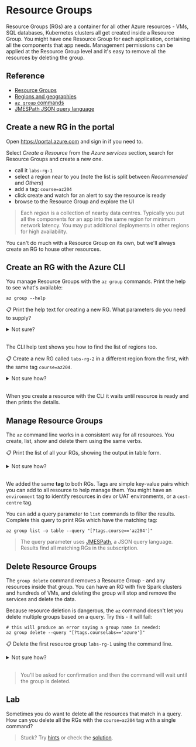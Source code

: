 # Resource Groups

Resource Groups (RGs) are a container for all other Azure resources - VMs, SQL databases, Kubernetes clusters all get created inside a Resource Group. You might have one Resource Group for each application, containing all the components that app needs. Management permissions can be applied at the Resource Group level and it's easy to remove all the resources by deleting the group.

## Reference

- [Resource Groups](https://docs.microsoft.com/en-gb/azure/azure-resource-manager/management/overview#resource-groups)
- [Regions and geographies](https://azure.microsoft.com/en-gb/global-infrastructure/geographies/#overview)
- [`az group` commands](https://docs.microsoft.com/en-us/cli/azure/group?view=azure-cli-latest)
- [JMESPath JSON query language](http://jmespath.org/)


## Create a new RG in the portal

Open https://portal.azure.com and sign in if you need to. 

Select _Create a Resource_ from the _Azure services_ section, search for Resource Groups and create a new one.

- call it `labs-rg-1`
- select a region near to you (note the list is split between _Recommended_ and _Others_)
- add a tag: `course=az204`
- click create and watch for an alert to say the resource is ready
- browse to the Resource Group and explore the UI

> Each _region_ is a collection of nearby data centres. Typically you put all the components for an app into the same region for minimum network latency. You may put additional deployments in other regions for high availability.

You can't do much with a Resource Group on its own, but we'll always create an RG to house other resources.

## Create an RG with the Azure CLI

You manage Resource Groups with the `az group` commands. Print the help to see what's available:

```
az group --help
```

📋 Print the help text for creating a new RG. What parameters do you need to supply?

<details>
  <summary>Not sure?</summary>

Help applies for groups of commands and individual commands:

```
az group create --help
```

The only required parameters are the group name and the location.

</details><br/>

The CLI help text shows you how to find the list of regions too. 

📋 Create a new RG called `labs-rg-2` in a different region from the first, with the same tag `course=az204`.

<details>
  <summary>Not sure how?</summary>

Find the list of regions (this command is in the `group create` help text):

```
az account list-locations -o table
```

Create a group, this example uses West US 2:

```
az group create -n labs-rg-2 -l westus2 --tags course=az204
```

</details><br/>

When you create a resource with the CLI it waits until resource is ready and then prints the details.

## Manage Resource Groups

The `az` command line works in a consistent way for all resources. You create, list, show and delete them using the same verbs.

📋 Print the list of all your RGs, showing the output in table form.

<details>
  <summary>Not sure how?</summary>

```
az group list -o table 
```

</details><br/>

We added the same **tag** to both RGs. Tags are simple key-value pairs which you can add to all resource to help manage them. You might have an `environment` tag to identify resources in dev or UAT environments, or a `cost-centre` tag.

You can add a query parameter to `list` commands to filter the results. Complete this query to print RGs which have the matching tag:

```
az group list -o table --query "[?tags.course=='az204']"
```

> The query parameter uses [JMESPath](http://jmespath.org/), a JSON query language. Results find all matching RGs in the subscription.

## Delete Resource Groups

The `group delete` command removes a Resource Group - and any resources inside that group. You can have an RG with five Spark clusters and hundreds of VMs, and deleting the group will stop and remove the services and delete the data.

Because resource deletion is dangerous, the `az` command doesn't let you delete multiple groups based on a query. Try this - it will fail:

```
# this will produce an error saying a group name is needed:
az group delete --query "[?tags.courselabs=='azure']"
```

📋 Delete the first resource group `labs-rg-1` using the command line.

<details>
  <summary>Not sure how?</summary>

```
az group delete -n labs-rg-1
```

</details><br/>

> You'll be asked for confirmation and then the command will wait until the group is deleted.

## Lab

Sometimes you do want to delete all the resources that match in a query. How can you delete all the RGs with the `course=az204` tag with a single command?

> Stuck? Try [hints](hints.md) or check the [solution](solution.md).